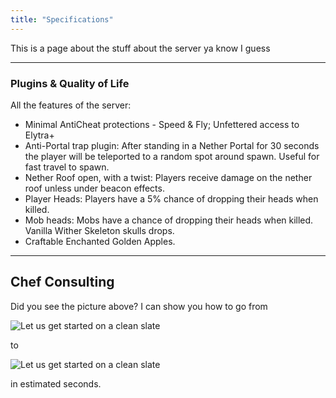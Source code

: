 ```yaml
---
title: "Specifications"
---
```


This is a page about the stuff about the server ya know I guess

---

### Plugins & Quality of Life

All the features of the server: 


- Minimal AntiCheat protections - Speed & Fly; Unfettered access to Elytra+
-    Anti-Portal trap plugin: After standing in a Nether Portal for 30 seconds the player will be teleported to a random spot around spawn. Useful for fast travel to spawn.
-    Nether Roof open, with a twist: Players receive damage on the nether roof unless under beacon effects.
-    Player Heads: Players have a 5% chance of dropping their heads when killed.
-    Mob heads: Mobs have a chance of dropping their heads when killed. Vanilla Wither Skeleton skulls drops.
-    Craftable Enchanted Golden Apples.



---

## Chef Consulting

Did you see the picture above? I can show you how to go from

![Let us get started on a clean slate](../images/board-bunch-cooking-food-349609.jpg)

to

![Let us get started on a clean slate](../images/woman-pouring-juice-on-glass-3184192.jpg)

in estimated seconds.
